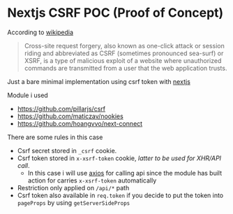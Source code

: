 # Nextjs CSRF POC (Proof of Concept)

According to [wikipedia](https://en.wikipedia.org/wiki/Cross-site_request_forgery)

> Cross-site request forgery, also known as one-click attack or session riding and abbreviated as CSRF (sometimes pronounced sea-surf) or XSRF, is a type of malicious exploit of a website where unauthorized commands are transmitted from a user that the web application trusts.

Just a bare minimal implementation using csrf token with [nextjs](https://nextjs.org/)

Module i used

- https://github.com/pillarjs/csrf
- https://github.com/maticzav/nookies
- https://github.com/hoangvvo/next-connect

There are some rules in this case

- Csrf secret stored in `_csrf` cookie.
- Csrf token stored in `x-xsrf-token` cookie, _latter to be used for XHR/API call_.
  - In this case i will use [axios](https://github.com/axios/axios) for calling api since the module has built action for carries `x-xsrf-token` automatically
- Restriction only applied on `/api/*` path
- Csrf token also available in `req.token` if you decide to put the token into `pageProps` by using `getServerSideProps`
